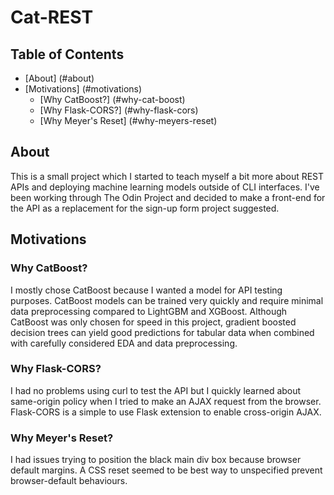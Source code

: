 # Cat-REST
## Table of Contents
- [About] (#about)
- [Motivations] (#motivations)
  - [Why CatBoost?] (#why-cat-boost)
  - [Why Flask-CORS?] (#why-flask-cors)
  - [Why Meyer's Reset] (#why-meyers-reset)
## About
This is a small project which I started to teach myself a bit more about REST APIs and deploying machine learning models outside of CLI interfaces. I've been working through The Odin Project and decided to make a front-end for the API as a replacement for the sign-up form project suggested.

## Motivations
### Why CatBoost?
I mostly chose CatBoost because I wanted a model for API testing purposes. CatBoost models can be trained very quickly and require minimal data preprocessing compared to LightGBM and XGBoost. Although CatBoost was only chosen for speed in this project, gradient boosted decision trees can yield good predictions for tabular data when combined with carefully considered EDA and data preprocessing.
### Why Flask-CORS?
I had no problems using curl to test the API but I quickly learned about same-origin policy when I tried to make an AJAX request from the browser. Flask-CORS is a simple to use Flask extension to enable cross-origin AJAX.
### Why Meyer's Reset?
I had issues trying to position the black main div box because browser default margins. A CSS reset seemed to be best way to unspecified prevent browser-default behaviours.